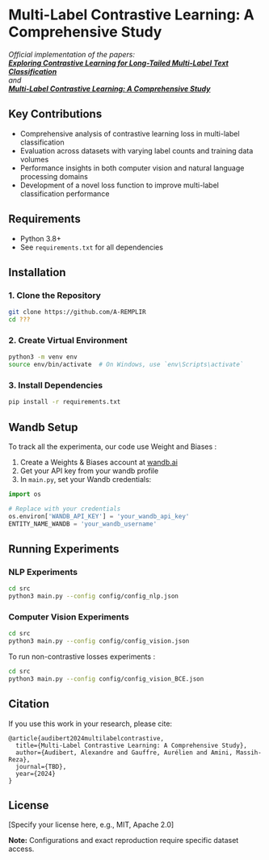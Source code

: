 # Multi-Label Contrastive Learning: A Comprehensive Study

*Official implementation of the papers:  
[**Exploring Contrastive Learning for Long-Tailed Multi-Label Text Classification**](<https://scholar.google.com/citations?view_op=view_citation&hl=fr&user=W8aMnu8AAAAJ&citation_for_view=W8aMnu8AAAAJ:u5HHmVD_uO8C>)  
and  
[**Multi-Label Contrastive Learning: A Comprehensive Study**](<https://scholar.google.com/citations?view_op=view_citation&hl=fr&user=W8aMnu8AAAAJ&citation_for_view=W8aMnu8AAAAJ:2osOgNQ5qMEC>)*


## Key Contributions
- Comprehensive analysis of contrastive learning loss in multi-label classification
- Evaluation across datasets with varying label counts and training data volumes
- Performance insights in both computer vision and natural language processing domains
- Development of a novel loss function to improve multi-label classification performance

## Requirements
- Python 3.8+
- See `requirements.txt` for all dependencies

## Installation

### 1. Clone the Repository
```bash
git clone https://github.com/A-REMPLIR
cd ???
```

### 2. Create Virtual Environment
```bash
python3 -m venv env
source env/bin/activate  # On Windows, use `env\Scripts\activate`
```

### 3. Install Dependencies
```bash
pip install -r requirements.txt
```

## Wandb Setup
To track all the experimenta, our code use Weight and Biases :
1. Create a Weights & Biases account at [wandb.ai](https://wandb.ai/)
2. Get your API key from your wandb profile
3. In `main.py`, set your Wandb credentials:
```python
import os

# Replace with your credentials
os.environ['WANDB_API_KEY'] = 'your_wandb_api_key'
ENTITY_NAME_WANDB = 'your_wandb_username'
```

## Running Experiments

### NLP Experiments
```bash
cd src
python3 main.py --config config/config_nlp.json
```

### Computer Vision Experiments
```bash
cd src
python3 main.py --config config/config_vision.json
```
To run non-contrastive losses experiments :
```bash
cd src
python3 main.py --config config/config_vision_BCE.json
```


## Citation
If you use this work in your research, please cite:
```
@article{audibert2024multilabelcontrastive,
  title={Multi-Label Contrastive Learning: A Comprehensive Study},
  author={Audibert, Alexandre and Gauffre, Aurélien and Amini, Massih-Reza},
  journal={TBD},
  year={2024}
}
```

## License
[Specify your license here, e.g., MIT, Apache 2.0]



**Note:** Configurations and exact reproduction  require specific dataset access.

